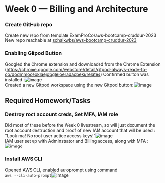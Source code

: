 # Week 0 — Billing and Architecture

 ### Create GitHub repo
   Create new repo from template [ExamProCo/aws-bootcamp-cruddur-2023](https://github.com/ExamProCo/aws-bootcamp-cruddur-2023)
   New repo reachable at [schalkwbs/aws-bootcamp-cruddur-2023](https://github.com/schalkwbs/aws-bootcamp-cruddur-2023)
    
 ### Enabling Gitpod Button
   Googled the Chrome extension and downloaded from the Chrome Extension (https://chrome.google.com/webstore/detail/gitpod-always-ready-to-co/dodmmooeoklaejobgleioelladacbeki/related)
   Confirmed button was installed :![image](https://user-images.githubusercontent.com/26598534/219870419-468bc166-5ccc-4eb9-9044-2d253e4eb0c3.png)</br>
   Created a new Gitpod workspace using the new Gitpod button: ![image](https://user-images.githubusercontent.com/26598534/219870920-9ca1dc15-d6fa-473e-9b5f-0560f83b6d50.png)

## Required Homework/Tasks
   
 ### Destroy root account creds, Set MFA, IAM role
   Did most of these before the Week 0 livestream, so will just document the root account destruction and proof of new IAM account that will be used :
    "Look ma! No root user actice access keys!"![image](https://user-images.githubusercontent.com/26598534/219872666-c6fc59ae-8064-4fba-a93a-69717a9739f0.png)
    </br>
   IAM user set up with Adminstrator and Billing access, along with MFA :![image](https://user-images.githubusercontent.com/26598534/219872864-89e0c60a-ba3a-4ffa-9128-8e4a96001dde.png)
   
  ### Install AWS CLI
   Opened AWS CLI, enabled autoprompt using command </br> ```aws --cli-auto-prompt```![image](https://user-images.githubusercontent.com/26598534/219873841-282e12d2-31fd-4c7a-b4ea-d6f6bf926bd6.png)

